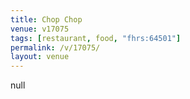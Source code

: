 ```yaml
---
title: Chop Chop
venue: v17075
tags: [restaurant, food, "fhrs:64501"]
permalink: /v/17075/
layout: venue
---
```

null